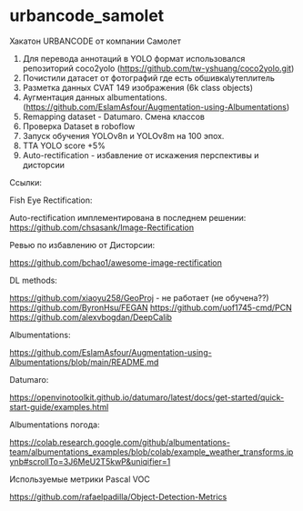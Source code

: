 # urbancode_samolet
Хакатон URBANCODE от компании Самолет

1. Для перевода аннотаций в YOLO формат использовался репозиторий coco2yolo (https://github.com/tw-yshuang/coco2yolo.git)
2. Почистили датасет от фотографий где есть обшивка\утеплитель
3. Разметка данных CVAT 149 изображения (6k class objects)
4. Аугментация данных albumentations. (https://github.com/EslamAsfour/Augmentation-using-Albumentations)
5. Remapping dataset - Datumaro. Смена классов
6. Проверка Dataset в roboflow
7. Запуск обучения YOLOv8n и YOLOv8m на 100 эпох.
8. TTA YOLO score +5%
9. Auto-rectification - избавление от искажения перспективы и дисторсии
   
   
   



Сcылки:

Fish Eye Rectification:

Auto-rectification имплементирована в последнем решении:
https://github.com/chsasank/Image-Rectification

Ревью по избавлению от Дисторсии:

https://github.com/bchao1/awesome-image-rectification

DL methods: 

https://github.com/xiaoyu258/GeoProj - не работает (не обучена??)
https://github.com/ByronHsu/FEGAN
https://github.com/uof1745-cmd/PCN
https://github.com/alexvbogdan/DeepCalib

Аlbumentations:

https://github.com/EslamAsfour/Augmentation-using-Albumentations/blob/main/README.md

Datumaro:

https://openvinotoolkit.github.io/datumaro/latest/docs/get-started/quick-start-guide/examples.html

Аlbumentations погода:

https://colab.research.google.com/github/albumentations-team/albumentations_examples/blob/colab/example_weather_transforms.ipynb#scrollTo=3J6MeU2T5kwP&uniqifier=1

Используемые метрики Pascal VOC

https://github.com/rafaelpadilla/Object-Detection-Metrics
